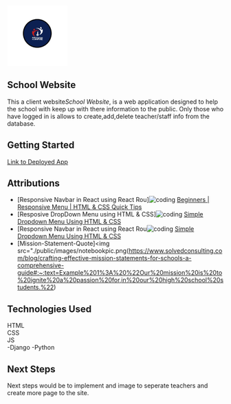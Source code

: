 <img src="main_app/static/images/Blue_and_White_Circle_Surfing_Club_Logo-removebg-preview.png" alt="school logo" width="140"/>

 ## School Website

This a client website*School Website*, is a web application designed to help the school with keep up with there information to the public. Only those who have logged in is allows to create,add,delete teacher/staff info from the database. 

## Getting Started  
[Link to Deployed App](<https://labstocker.netlify.app/>)

## Attributions  
- [Responsive Navbar in React using React Rou]<img src="./public/images/notebookpic.png" alt="coding" width="200"/>
[Beginners | Responsive Menu | HTML & CSS Quick Tips](https://www.youtube.com/watch?v=17l6AOc8s10)
- [Resposive DropDown Menu using HTML & CSS]<img src="./public/images/notebookpic.png" alt="coding" width="200"/>
[Simple Dropdown Menu Using HTML & CSS](https://www.youtube.com/watch?v=dmFC1e_CUAQ)
- [Responsive Navbar in React using React Rou<img src="./public/images/notebookpic.png" alt="coding" width="200"/>
[Simple Dropdown Menu Using HTML & CSS](https://www.youtube.com/watch?v=dmFC1e_CUAQ)
- [Mission-Statement-Quote]<img src="./public/images/notebookpic.png(https://www.solvedconsulting.com/blog/crafting-effective-mission-statements-for-schools-a-comprehensive-guide#:~:text=Example%201%3A%20%22Our%20mission%20is%20to%20ignite%20a%20passion%20for,in%20our%20high%20school%20students.%22)



## Technologies Used  
HTML  
CSS  
JS  
-Django
-Python

## Next Steps  

Next steps would be to implement and image to seperate teachers and create more page to the site.
